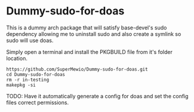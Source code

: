 # Dummy-sudo-for-doas
This is a dummy arch package that will satisfy base-devel's sudo dependency allowing me to uninstall sudo and also create a symlink so sudo will use doas.

Simply open a terminal and install the PKGBUILD file from it's folder location. 

```
https://github.com/SuperMewio/Dummy-sudo-for-doas.git
cd Dummy-sudo-for-doas
rm -r in-testing
makepkg -si
```

TODO:
Have it automatically generate a config for doas and set the config files correct permissions.
